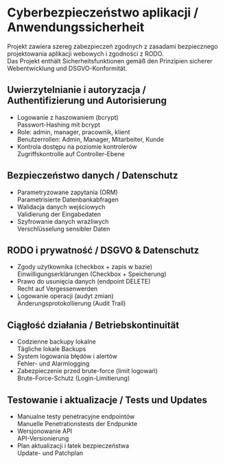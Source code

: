 #  Cyberbezpieczeństwo aplikacji / Anwendungssicherheit

Projekt zawiera szereg zabezpieczeń zgodnych z zasadami bezpiecznego projektowania aplikacji webowych i zgodności z RODO.  
Das Projekt enthält Sicherheitsfunktionen gemäß den Prinzipien sicherer Webentwicklung und DSGVO-Konformität.

## Uwierzytelnianie i autoryzacja / Authentifizierung und Autorisierung
- Logowanie z haszowaniem (bcrypt)  
  Passwort-Hashing mit bcrypt
- Role: admin, manager, pracownik, klient  
  Benutzerrollen: Admin, Manager, Mitarbeiter, Kunde
- Kontrola dostępu na poziomie kontrolerów  
  Zugriffskontrolle auf Controller-Ebene

## Bezpieczeństwo danych / Datenschutz
- Parametryzowane zapytania (ORM)  
  Parametrisierte Datenbankabfragen
- Walidacja danych wejściowych  
  Validierung der Eingabedaten
- Szyfrowanie danych wrażliwych  
  Verschlüsselung sensibler Daten

## RODO i prywatność / DSGVO & Datenschutz
- Zgody użytkownika (checkbox + zapis w bazie)  
  Einwilligungserklärungen (Checkbox + Speicherung)
- Prawo do usunięcia danych (endpoint DELETE)  
  Recht auf Vergessenwerden
- Logowanie operacji (audyt zmian)  
  Änderungsprotokollierung (Audit Trail)

## Ciągłość działania / Betriebskontinuität
- Codzienne backupy lokalne  
  Tägliche lokale Backups
- System logowania błędów i alertów  
  Fehler- und Alarmlogging
- Zabezpieczenie przed brute-force (limit logowań)  
  Brute-Force-Schutz (Login-Limitierung)

## Testowanie i aktualizacje / Tests und Updates
- Manualne testy penetracyjne endpointów  
  Manuelle Penetrationstests der Endpunkte
- Wersjonowanie API  
  API-Versionierung
- Plan aktualizacji i łatek bezpieczeństwa  
  Update- und Patchplan
